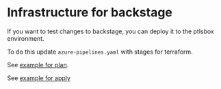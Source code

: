 # Infrastructure for backstage

If you want to test changes to backstage, you can deploy it to the ptlsbox environment.

To do this update `azure-pipelines.yaml` with stages for terraform.

See [example for plan](https://github.com/hmcts/backstage-infra/blob/4bebc3ec6ae3055750dad104b890a1a2da530ce9/azure-pipelines.yml#L40-L49).

See [example for apply](https://github.com/hmcts/backstage-infra/blob/4bebc3ec6ae3055750dad104b890a1a2da530ce9/azure-pipelines.yml#L82-L91)